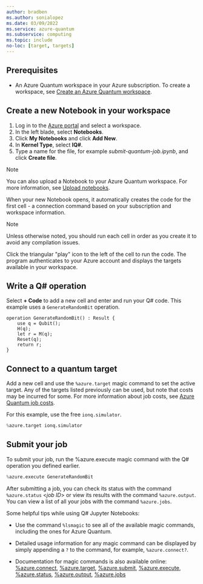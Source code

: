 ```yaml
---
author: bradben
ms.author: sonialopez
ms.date: 03/09/2022
ms.service: azure-quantum
ms.subservice: computing
ms.topic: include
no-loc: [target, targets]
---
```


## Prerequisites

- An Azure Quantum workspace in your Azure subscription. To create a workspace,
  see [Create an Azure Quantum workspace](xref:microsoft.quantum.how-to.workspace).

## Create a new Notebook in your workspace

1. Log in to the [Azure portal](https://portal.azure.com/) and select a workspace.
1. In the left blade, select **Notebooks**.
1. Click **My Notebooks** and click **Add New**.
1. In **Kernel Type**, select **IQ#**.
1. Type a name for the file, for example *submit-quantum-job.ipynb*, and click **Create file**. 

> [!NOTE]
> You can also upload a Notebook to your Azure Quantum workspace. For more information, see [Upload notebooks](xref:microsoft.quantum.how-to.notebooks#upload-notebooks).

When your new Notebook opens, it automatically creates the code for the first cell - a connection command based on your subscription and workspace information.

> [!NOTE]
> Unless otherwise noted, you should run each cell in order as you create it to avoid any compilation issues. 

Click the triangular "play" icon to the left of the cell to run the code. The program authenticates to your Azure account and displays the targets available in your workspace. 

## Write a Q# operation

Select **+ Code** to add a new cell and enter and run your Q# code. This example uses a `GenerateRandomBit` operation.

```qsharp
operation GenerateRandomBit() : Result {
    use q = Qubit();
    H(q);
    let r = M(q);
    Reset(q);
    return r;
}
```

## Connect to a quantum target

Add a new cell and use the `%azure.target` magic command to set the active target. Any of the targets listed previously can be used, but note that costs may be incurred for some. For more information about job costs, see [Azure Quantum job costs](xref:microsoft.quantum.azure.job-costs).  

For this example, use the free `ionq.simulator`. 

```py
%azure.target ionq.simulator
```

## Submit your job

To submit your job, run the %azure.execute magic command with the Q# operation you defined earlier. 

```py
%azure.execute GenerateRandomBit
```

After submitting a job, you can check its status with the command `%azure.status` \<*job ID*\> or view its results with the command `%azure.output`. You can view a list of all your jobs with the command `%azure.jobs`.

Some helpful tips while using Q# Jupyter Notebooks:

- Use the command `%lsmagic` to see all of the available magic commands, including
  the ones for Azure Quantum.
- Detailed usage information for any magic command can be displayed by simply
  appending a `?` to the command, for example, `%azure.connect?`.

- Documentation for magic commands is also available online:
  [%azure.connect](/qsharp/api/iqsharp-magic/azure.connect),
  [%azure.target](/qsharp/api/iqsharp-magic/azure.target),
  [%azure.submit](/qsharp/api/iqsharp-magic/azure.submit),
  [%azure.execute](/qsharp/api/iqsharp-magic/azure.execute),
  [%azure.status](/qsharp/api/iqsharp-magic/azure.status),
  [%azure.output](/qsharp/api/iqsharp-magic/azure.output),
  [%azure.jobs](/qsharp/api/iqsharp-magic/azure.jobs)
